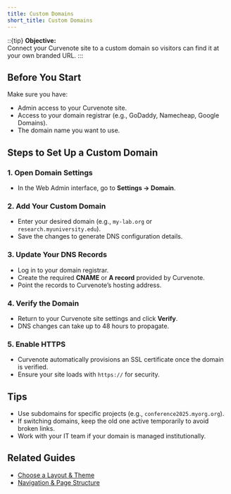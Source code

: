 ```yaml
---
title: Custom Domains
short_title: Custom Domains
---
```


::{tip}
**Objective:**  
Connect your Curvenote site to a custom domain so visitors can find it at your own branded URL.
:::

## Before You Start
Make sure you have:
- Admin access to your Curvenote site.
- Access to your domain registrar (e.g., GoDaddy, Namecheap, Google Domains).
- The domain name you want to use.

## Steps to Set Up a Custom Domain

### 1. Open Domain Settings
- In the Web Admin interface, go to **Settings → Domain**.

### 2. Add Your Custom Domain
- Enter your desired domain (e.g., `my-lab.org` or `research.myuniversity.edu`).
- Save the changes to generate DNS configuration details.

### 3. Update Your DNS Records
- Log in to your domain registrar.
- Create the required **CNAME** or **A record** provided by Curvenote.
- Point the records to Curvenote’s hosting address.

### 4. Verify the Domain
- Return to your Curvenote site settings and click **Verify**.
- DNS changes can take up to 48 hours to propagate.

### 5. Enable HTTPS
- Curvenote automatically provisions an SSL certificate once the domain is verified.
- Ensure your site loads with `https://` for security.

## Tips
- Use subdomains for specific projects (e.g., `conference2025.myorg.org`).
- If switching domains, keep the old one active temporarily to avoid broken links.
- Work with your IT team if your domain is managed institutionally.

## Related Guides
- [Choose a Layout & Theme](layout-and-theme.md)
- [Navigation & Page Structure](navigation.md)
